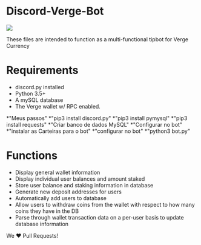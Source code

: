 # Discord-Verge-Bot
[<img src="https://discordapp.com/api/guilds/325024453065179137/widget.png?style=shield">](https://discord.me/VergeCurrency)


These files are intended to function as a multi-functional tipbot for Verge Currency

# Requirements
* discord.py installed
* Python 3.5+
* A mySQL database
* The Verge wallet w/ RPC enabled.

*"Meus passos"
*"pip3 install discord.py"
*"pip3 install pymysql"
*"pip3 install requests"
*"Criar banco de dados MySQL"
*"Configurar no bot"
*"instalar as Carteiras para o bot"
*"configurar no bot"
*"python3 bot.py"

# Functions
* Display general wallet information
* Display individual user balances and amount staked
* Store user balance and staking information in database
* Generate new deposit addresses for users
* Automatically add users to database
* Allow users to withdraw coins from the wallet with respect to how many coins they have in the DB
* Parse through wallet transaction data on a per-user basis to update database information

We ❤️ Pull Requests!
